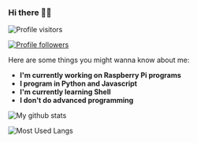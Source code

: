### Hi there 👋😀

![Profile visitors](https://visitor-badge.laobi.icu/badge?page_id=PythonCoder8.PythonCoder8)

[![Profile followers](https://img.shields.io/github/followers/PythonCoder8?label=Follow&style=social)](https://github.com/PythonCoder8)

Here are some things you might wanna know about me:

- **I'm currently working on Raspberry Pi programs**
- **I program in Python and Javascript**
- **I'm currently learning Shell**
- **I don't do advanced programming**

![My github stats](https://github-readme-stats.vercel.app/api?username=pythoncoder8&show_icons=true&theme=tokyonight)

![Most Used Langs](https://github-readme-stats.vercel.app/api/top-langs/?username=PythonCoder8&theme=tokyonight)
